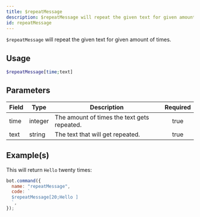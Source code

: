 ```yaml
---
title: $repeatMessage
description: $repeatMessage will repeat the given text for given amount of times.
id: repeatMessage
---
```


`$repeatMessage` will repeat the given text for given amount of times.

## Usage

```php
$repeatMessage[time;text]
```

## Parameters

| Field | Type    | Description                                 | Required |
| ----- | ------- | ------------------------------------------- | :------: |
| time  | integer | The amount of times the text gets repeated. |   true   |
| text  | string  | The text that will get repeated.            |   true   |

## Example(s)

This will return `Hello` twenty times:

```javascript
bot.command({
  name: "repeatMessage",
  code: `
  $repeatMessage[20;Hello ]
  `,
});
```
